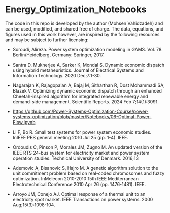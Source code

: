# Energy_Optimization_Notebooks

The code in this repo is developed by the author (Mohsen Vahidzadeh) and can be used, modified, and shared free of charge.
The data, equations, and figures used in this work however, are inspired by the following resources and may be subject to further licensing:

- Soroudi, Alireza. Power system optimization modeling in GAMS. Vol. 78. Berlin/Heidelberg, Germany: Springer, 2017.

- Santra D, Mukherjee A, Sarker K, Mondal S. Dynamic economic dispatch using hybrid metaheuristics. Journal of Electrical Systems and Information Technology. 2020 Dec;7:1-30.

- Nagarajan K, Rajagopalan A, Bajaj M, Sitharthan R, Dost Mohammadi SA, Blazek V. Optimizing dynamic economic dispatch through an enhanced Cheetah-inspired algorithm for integrated renewable energy and demand-side management. Scientific Reports. 2024 Feb 7;14(1):3091.

- https://github.com/Power-Systems-Optimization-Course/power-systems-optimization/blob/master/Notebooks/06-Optimal-Power-Flow.ipynb

- Li F, Bo R. Small test systems for power system economic studies. InIEEE PES general meeting 2010 Jul 25 (pp. 1-4). IEEE.

- Ordoudis C, Pinson P, Morales JM, Zugno M. An updated version of the IEEE RTS 24-bus system for electricity market and power system operation studies. Technical University of Denmark. 2016;13

- Ademovic A, Bisanovic S, Hajro M. A genetic algorithm solution to the unit commitment problem based on real-coded chromosomes and fuzzy optimization. InMelecon 2010-2010 15th IEEE Mediterranean Electrotechnical Conference 2010 Apr 26 (pp. 1476-1481). IEEE.

- Arroyo JM, Conejo AJ. Optimal response of a thermal unit to an electricity spot market. IEEE Transactions on power systems. 2000 Aug;15(3):1098-104.

